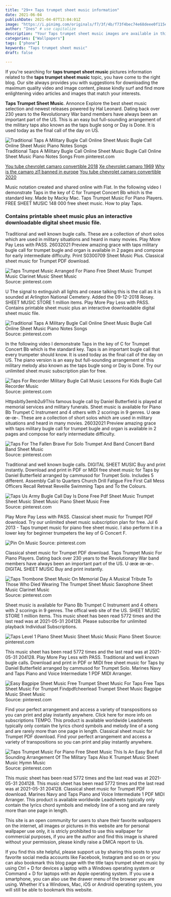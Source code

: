```yaml
---
title: "29++ Taps trumpet sheet music information"
date: 2021-06-04
publishDate: 2021-04-07T13:04:01Z
image: "https://i.pinimg.com/originals/f7/3f/4b/f73f4bec74e68deee0f115e6307dfeb3.gif"
author: "Ines" # use capitalize
description: "Your Taps trumpet sheet music images are available in this site. Taps trumpet sheet music are a topic that is being searched for and liked by netizens today. You can Download the Taps trumpet sheet music files here. Get all free photos and vectors."
categories: ["Wallpapers"]
tags: ["phone"]
keywords: "Taps trumpet sheet music"
draft: false

---
```


If you're searching for **taps trumpet sheet music** pictures information related to the **taps trumpet sheet music** topic, you have come to the right  blog.  Our site always  provides you with  suggestions  for downloading  the maximum  quality video and image  content, please kindly surf and find more enlightening video articles and images  that match your interests.

**Taps Trumpet Sheet Music**. Annonce Explore the best sheet music selection and newest releases powered by Hal Leonard. Dating back over 230 years to the Revolutionary War band members have always been an important part of the US. This is an easy but full-sounding arrangement of the military taps also known as the taps bugle song or Day is Done. It is used today as the final call of the day on US.

![Traditional Taps A Military Bugle Call Online Sheet Music Bugle Call Online Sheet Music Piano Notes Songs](https://i.pinimg.com/originals/c3/08/3a/c3083a548c3d1379204daba0d2c45159.jpg "Traditional Taps A Military Bugle Call Online Sheet Music Bugle Call Online Sheet Music Piano Notes Songs")
Traditional Taps A Military Bugle Call Online Sheet Music Bugle Call Online Sheet Music Piano Notes Songs From pinterest.com

[You tube chevrolet camaro convertible 2018](/you-tube-chevrolet-camaro-convertible-2018/)
[Xe chevrolet camaro 1969](/xe-chevrolet-camaro-1969/)
[Why is the camaro zl1 banned in europe](/why-is-the-camaro-zl1-banned-in-europe/)
[You tube chevrolet camaro convertible 2020](/you-tube-chevrolet-camaro-convertible-2020/)

Music notation created and shared online with Flat. In the following video I demonstrate Taps in the key of C for Trumpet Concert Bb which is the standard key. Made by Macky Mac. Taps Trumpet Music For Piano Players. FREE SHEET MUSIC 148 000 free sheet music. How to play Taps.

### Contains printable sheet music plus an interactive downloadable digital sheet music file.

Traditional and well known bugle calls. These are a collection of short solos which are used in military situations and heard in many movies. Play More Pay Less with PASS. 26032021 Preview amazing grace with taps military bugle call for trumpet bugle and organ is available in 2 pages and compose for early intermediate difficulty. Print S0300709 Sheet Music Plus. Classical sheet music for Trumpet PDF download.


![Taps Trumpet Music Arranged For Piano Free Sheet Music Trumpet Music Clarinet Music Sheet Music](https://i.pinimg.com/originals/fd/72/22/fd7222b9faebd1101ad3dea761fdacc0.gif "Taps Trumpet Music Arranged For Piano Free Sheet Music Trumpet Music Clarinet Music Sheet Music")
Source: pinterest.com

U The signal to extinguish all lights and cease talking this is the call as it is sounded at Arlington National Cemetery. Added the 09-12-2018 Rosey. SHEET MUSIC STORE 1 million items. Play More Pay Less with PASS. Contains printable sheet music plus an interactive downloadable digital sheet music file.

![Traditional Taps A Military Bugle Call Online Sheet Music Bugle Call Online Sheet Music Piano Notes Songs](https://i.pinimg.com/originals/c3/08/3a/c3083a548c3d1379204daba0d2c45159.jpg "Traditional Taps A Military Bugle Call Online Sheet Music Bugle Call Online Sheet Music Piano Notes Songs")
Source: pinterest.com

In the following video I demonstrate Taps in the key of C for Trumpet Concert Bb which is the standard key. Taps is an important bugle call that every trumpeter should know. It is used today as the final call of the day on US. The piano version is an easy but full-sounding arrangement of this military melody also known as the taps bugle song or Day is Done. Try our unlimited sheet music subscription plan for free.

![Taps For Recorder Military Bugle Call Music Lessons For Kids Bugle Call Recorder Music](https://i.pinimg.com/474x/02/7f/2c/027f2cde43518fad25d065b9b82717ec.jpg "Taps For Recorder Military Bugle Call Music Lessons For Kids Bugle Call Recorder Music")
Source: pinterest.com

Httpsbitly3emb2u9This famous bugle call by Daniel Butterfield is played at memorial services and military funerals. Sheet music is available for Piano Bb Trumpet C Instrument and 4 others with 2 scorings in 9 genres. U œœ œ-œ-. These are a collection of short solos which are used in military situations and heard in many movies. 26032021 Preview amazing grace with taps military bugle call for trumpet bugle and organ is available in 2 pages and compose for early intermediate difficulty.

![Taps For The Fallen Brave For Solo Trumpet And Band Concert Band Band Sheet Music](https://i.pinimg.com/originals/b9/b9/e7/b9b9e7f91141de2a3fa9190c89c405c1.jpg "Taps For The Fallen Brave For Solo Trumpet And Band Concert Band Band Sheet Music")
Source: pinterest.com

Traditional and well known bugle calls. DIGITAL SHEET MUSIC Buy and print instantly. Download and print in PDF or MIDI free sheet music for Taps by Daniel Butterfield arranged by cammusod for Trumpet Solo. Includes 5 different. Assembly Call to Quarters Church Drill Fatigue Fire First Call Mess Officers Recall Retreat Reveille Swimming Taps and To the Colours.

![Taps Us Army Bugle Call Day Is Done Free Pdf Sheet Music Trumpet Sheet Music Sheet Music Piano Sheet Music Free](https://i.pinimg.com/originals/50/2a/4f/502a4f282477f754ab5dc533c0ebf634.jpg "Taps Us Army Bugle Call Day Is Done Free Pdf Sheet Music Trumpet Sheet Music Sheet Music Piano Sheet Music Free")
Source: pinterest.com

Play More Pay Less with PASS. Classical sheet music for Trumpet PDF download. Try our unlimited sheet music subscription plan for free. Jul 6 2013 - Taps trumpet music for piano free sheet music. I also perform it in a lower key for beginner trumpeters the key of G Concert F.

![Pin On Music](https://i.pinimg.com/originals/d1/9f/27/d19f273bb9977b59d42c99b57b71efae.gif "Pin On Music")
Source: pinterest.com

Classical sheet music for Trumpet PDF download. Taps Trumpet Music For Piano Players. Dating back over 230 years to the Revolutionary War band members have always been an important part of the US. U œœ œ-œ-. DIGITAL SHEET MUSIC Buy and print instantly.

![Taps Trombone Sheet Music On Memorial Day A Musical Tribute To Those Who Died Wearing The Trumpet Sheet Music Saxophone Sheet Music Clarinet Music](https://i.pinimg.com/600x315/80/59/97/80599738da073064e46c8c5a5606e473.jpg "Taps Trombone Sheet Music On Memorial Day A Musical Tribute To Those Who Died Wearing The Trumpet Sheet Music Saxophone Sheet Music Clarinet Music")
Source: pinterest.com

Sheet music is available for Piano Bb Trumpet C Instrument and 4 others with 2 scorings in 9 genres. The offical web site of the US. SHEET MUSIC STORE 1 million items. This music sheet has been read 5772 times and the last read was at 2021-05-31 204128. Please subscribe for unlimited playback Individual Subscriptions.

![Taps Level 1 Piano Sheet Music Sheet Music Music Piano Sheet](https://i.pinimg.com/474x/78/9b/96/789b96c3b0e77fdc04f42617f6714591.jpg "Taps Level 1 Piano Sheet Music Sheet Music Music Piano Sheet")
Source: pinterest.com

This music sheet has been read 5772 times and the last read was at 2021-05-31 204128. Play More Pay Less with PASS. Traditional and well known bugle calls. Download and print in PDF or MIDI free sheet music for Taps by Daniel Butterfield arranged by cammusod for Trumpet Solo. Marines Navy and Taps Piano and Voice Intermediate 1 PDF MIDI Arranger.

![Easy Bagpipe Sheet Music Free Trumpet Sheet Music For Taps Free Taps Sheet Music For Trumpet Findpdfcheerlead Trumpet Sheet Music Bagpipe Music Sheet Music](https://i.pinimg.com/originals/01/82/c7/0182c75b8aec3a7ae8cca085b8cc0506.gif "Easy Bagpipe Sheet Music Free Trumpet Sheet Music For Taps Free Taps Sheet Music For Trumpet Findpdfcheerlead Trumpet Sheet Music Bagpipe Music Sheet Music")
Source: pinterest.com

Find your perfect arrangement and access a variety of transpositions so you can print and play instantly anywhere. Click here for more info on subscriptions TEMPO. This product is available worldwide Leadsheets typically only contain the lyrics chord symbols and melody line of a song and are rarely more than one page in length. Classical sheet music for Trumpet PDF download. Find your perfect arrangement and access a variety of transpositions so you can print and play instantly anywhere.

![Taps Trumpet Music For Piano Free Sheet Music This Is An Easy But Full Sounding Arrangement Of The Military Taps Also K Trumpet Music Sheet Music Hymn Music](https://i.pinimg.com/originals/f7/3f/4b/f73f4bec74e68deee0f115e6307dfeb3.gif "Taps Trumpet Music For Piano Free Sheet Music This Is An Easy But Full Sounding Arrangement Of The Military Taps Also K Trumpet Music Sheet Music Hymn Music")
Source: pinterest.com

This music sheet has been read 5772 times and the last read was at 2021-05-31 204128. This music sheet has been read 5772 times and the last read was at 2021-05-31 204128. Classical sheet music for Trumpet PDF download. Marines Navy and Taps Piano and Voice Intermediate 1 PDF MIDI Arranger. This product is available worldwide Leadsheets typically only contain the lyrics chord symbols and melody line of a song and are rarely more than one page in length.

This site is an open community for users to share their favorite wallpapers on the internet, all images or pictures in this website are for personal wallpaper use only, it is stricly prohibited to use this wallpaper for commercial purposes, if you are the author and find this image is shared without your permission, please kindly raise a DMCA report to Us.

If you find this site helpful, please support us by sharing this posts to your favorite social media accounts like Facebook, Instagram and so on or you can also bookmark this blog page with the title taps trumpet sheet music by using Ctrl + D for devices a laptop with a Windows operating system or Command + D for laptops with an Apple operating system. If you use a smartphone, you can also use the drawer menu of the browser you are using. Whether it's a Windows, Mac, iOS or Android operating system, you will still be able to bookmark this website.
